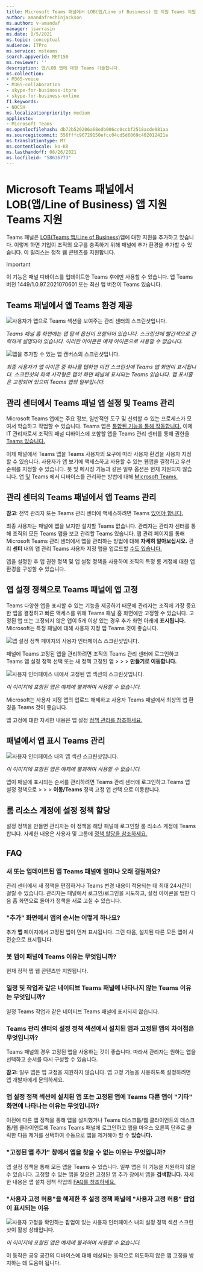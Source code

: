 ```yaml
---
title: Microsoft Teams 패널에서 LOB(앱/Line of Business) 앱 지원 Teams 지원
author: amandafrechinjackson
ms.author: v-amandaf
manager: jsarrasin
ms.date: 8/5/2021
ms.topic: conceptual
audience: ITPro
ms.service: msteams
search.appverid: MET150
ms.reviewer: ''
description: 앱/LOB 앱에 대한 Teams 기술합니다.
ms.collection:
- M365-voice
- M365-collaboration
- skype-for-business-itpro
- skype-for-business-online
f1.keywords:
- NOCSH
ms.localizationpriority: medium
appliesto:
- Microsoft Teams
ms.openlocfilehash: db72b520206a68edb006cc0ccbf2518acde081aa
ms.sourcegitcommit: 556fffc96729150efcc04cd5d6069c402012421e
ms.translationtype: MT
ms.contentlocale: ko-KR
ms.lasthandoff: 08/26/2021
ms.locfileid: "58636773"
---
```

# <a name="microsoft-teams-appsline-of-business-lob-app-support-on-teams-panels"></a>Microsoft Teams 패널에서 LOB(앱/Line of Business) 앱 지원 Teams 지원

Teams 패널은 [LOB(Teams 앱/Line of Business)](/microsoftteams/platform/overview)앱에 대한 지원을 추가하고 있습니다. 이렇게 하면 기업이 조직의 요구를 충족하기 위해 패널에 추가 환경을 추가할 수 있습니다. 이 릴리스는 정적 웹 콘텐츠를 지원합니다.

> [!IMPORTANT]
> 이 기능은 패널 디바이스를 업데이트한 Teams 후에만 사용할 수 있습니다. 앱 Teams 버전 1449/1.0.97.2021070601 또는 최신 앱 버전이 Teams 있습니다.

## <a name="teams-app-experience-on-teams-panels"></a>Teams 패널에서 앱 Teams 환경 제공

![사용자가 앱으로 Teams 섹션을 보여주는 관리 센터의 스크린샷입니다.](media/tac1update.png) 

*Teams 패널 홈 화면에는 앱 탐색 옵션이 포함되어 있습니다. 스크린샷에 빨간색으로 간략하게 설명되어 있습니다. 이러한 아이콘은 예제 아이콘으로 사용할 수 없습니다.*

![앱을 추가할 수 있는 앱 캔버스의 스크린샷입니다.](media/appscreen.png)

*최종 사용자가 앱 아이콘 중 하나를 탭하면 이전 스크린샷에 Teams 앱 화면이 표시됩니다. 스크린샷의 회색 사각형은 앱이 화면 패널에 표시되는 Teams 있습니다. 앱 표시줄은 고정되어 있으며 Teams 앱의 일부입니다.*

## <a name="set-up-and-manage-teams-panels-apps-in-teams-admin-center"></a>관리 센터에서 Teams 패널 앱 설정 및 Teams 관리 

Microsoft Teams 앱에는 주요 정보, 일반적인 도구 및 신뢰할 수 있는 프로세스가 모여서 학습하고 작업할 수 있습니다. Teams 앱은 [통합된 기능을 통해 작동합니다.](/microsoftteams/platform/concepts/capabilities-overview) 이제 IT 관리자로서 조직의 패널 디바이스에 포함할 앱을 Teams 관리 센터를 통해 권한을 [Teams 있습니다.](https://admin.teams.microsoft.com/)

이제 패널에서 Teams 앱을 Teams 사용자의 요구에 따라 사용자 환경을 사용자 지정할 수 있습니다. 사용자가 앱 보기에 액세스하고 사용할 수 있는 웹앱을 결정하고 우선 순위를 지정할 수 있습니다. 봇 및 메시징 기능과 같은 일부 옵션은 현재 지원되지 않습니다. 앱 [및](/microsoftteams/platform/overview) Teams 에서 디바이스를 관리하는 방법에 대해 [Microsoft Teams.](/microsoftteams/devices/device-management)

## <a name="manage-apps-on-teams-panels-in-teams-admin-center"></a>관리 센터의 Teams 패널에서 앱 Teams 관리

**참고**: 전역 관리자 또는 Teams 관리 센터에 액세스하려면 Teams [있어야 합니다.](https://admin.teams.microsoft.com/)

최종 사용자는 패널에 앱을 보지만 설치할 Teams 없습니다. 관리자는 관리자 센터를 통해 조직의 모든 Teams 앱을 보고 관리할 Teams 있습니다. 앱 관리 페이지를 [](/microsoftteams/manage-apps) 통해 Microsoft Teams 관리 센터에서 앱을 관리하는 방법에 대해 **자세히 알아보십시오.** 관리 **센터** 내의 앱 관리 Teams 사용자 지정 앱을 업로드할 [수도 있습니다.](/microsoftteams/manage-apps#publish-a-custom-app-to-your-organizations-app-store)

앱을 설정한 후 앱 [](/microsoftteams/teams-app-permission-policies) 권한 정책 [](/microsoftteams/teams-app-setup-policies) 및 앱 설정 정책을 사용하여 조직의 특정 룸 계정에 대한 앱 환경을 구성할 수 있습니다.

## <a name="pin-apps-on-teams-panels-with-app-setup-policies"></a>앱 설정 정책으로 Teams 패널에 앱 고정

Teams 다양한 앱을 표시할 수 있는 기능을 제공하기 때문에 관리자는 조직에 가장 중요한 앱을 결정하고 빠른 액세스를 위해 Teams 패널  홈 화면에만 고정할 수 있습니다. 고정된 앱 또는 고정되지 않은 앱이 5개 이상 있는 경우 추가 화면 아래에 **표시됩니다.** Microsoft는 특정 패널에 대해 사용자 지정 앱 Teams 것이 좋습니다.

![앱 설정 정책 페이지의 사용자 인터페이스 스크린샷입니다.](media/appsetup1.png) 

패널에 Teams 고정된 앱을 관리하려면 조직의 Teams 관리 센터에 로그인하고 Teams 앱 설정  정책 선택 또는 새 정책 고정된 앱 \>  \>  \> **만들기로 이동합니다.**

![사용자 인터페이스 내에서 고정된 앱 섹션의 스크린샷입니다.](media/appsetup2.png) 

*이 이미지에 포함된 앱은 예제에 불과하며 사용할 수 없습니다.*

Microsoft는 사용자 지정  앱의 업로드  해제하고 사용자 Teams 패널에서 최상의 앱 환경을 Teams 것이 좋습니다.

앱 고정에 대한 자세한 내용은 앱 설정 [정책 관리를 참조하세요.](/microsoftteams/teams-app-setup-policies)

## <a name="manage-apps-display-order-in-teams-panels"></a>패널에서 앱 표시 Teams 관리 

![사용자 인터페이스 내의 앱 섹션 스크린샷입니다.](media/appsetup3.png)

*이 이미지에 포함된 앱은 예제에 불과하며 사용할 수 없습니다.*

앱이 패널에 표시되는 순서를 관리하려면 Teams 관리 센터에 로그인하고 Teams 앱 설정 정책으로  \>  \>  \>  **이동/Teams** 정책 고정 앱 선택 으로 이동합니다.

## <a name="assigning-setup-policies-to-a-room-resource-account"></a>룸 리소스 계정에 설정 정책 할당

설정 정책을 만들면 관리자는 이 정책을 해당 패널에 로그인할 룸 리소스 계정에 Teams 합니다. 자세한 내용은 사용자 및 그룹에 [정책 할당을 참조하세요.](/microsoftteams/assign-policies-users-and-groups)

## <a name="faq"></a>FAQ

### <a name="how-long-does-it-take-for-teams-panels-to-get-the-new-or-updated-app-setup-policies"></a>새 또는 업데이트된 앱 Teams 패널에 얼마나 오래 걸릴까요?

관리 센터에서 새 정책을 편집하거나 Teams 변경 내용이 적용되는 데 최대 24시간이 걸릴 수 있습니다. 관리자는 패널에서 로그인/로그인을 시도하고, 설정 아이콘을  탭한 다음 홈 화면으로  돌아가 정책을 새로 고칠 수 있습니다.

### <a name="what-is-the-ordering-of-the-apps-on-the-more-screen"></a>"추가" 화면에서 앱의 순서는 어떻게 하나요?

추가 **앱** 페이지에서 고정된 앱이 먼저 표시됩니다. 그런 다음, 설치된 다른 모든 앱이 사전순으로 표시됩니다.

### <a name="why-are-bot-apps-not-showing-up-on-teams-panels"></a>봇 앱이 패널에 Teams 이유는 무엇입니까?

현재 정적 탭 웹 콘텐츠만 지원됩니다.

### <a name="why-are-native-teams-apps-such-as-calendar-and-tasks-not-appearing-on-teams-panels"></a>일정 및 작업과 같은 네이티브 Teams 패널에 나타나지 않는 Teams 이유는 무엇입니까?

일정 Teams 작업과 같은 네이티브 Teams 패널에 표시되지 않습니다.

### <a name="in-the-teams-admin-center-under-the-setup-policies-section-what-is-the-difference-between-installed-apps-and-pinned-apps"></a>Teams 관리 센터의 설정 정책 섹션에서 설치된 앱과 고정된 앱의 차이점은 무엇입니까?

Teams 패널의 경우 고정된 앱을 사용하는 것이 좋습니다. 따라서 관리자는 원하는 앱을 선택하고 순서를 다시 구성할 수 있습니다.

**참고:** 일부 앱은 앱 고정을 지원하지 않습니다. 앱 고정 기능을 사용하도록 설정하려면 앱 개발자에게 문의하세요.

### <a name="why-are-other-apps-appearing-in-the-more-screen-even-though-they-are-not-part-of-the-installed-or-pinned-apps-in-the-teams-app-setup-policy-section"></a>앱 설정 정책 섹션에 설치된 앱 또는 고정된 앱에 Teams 다른 앱이 "기타" 화면에 나타나는 이유는 무엇입니까?

이전에 다른 앱 정책을 통해 앱을 설치했거나 Teams 데스크톱/웹 클라이언트의 데스크톱/웹 클라이언트에 Teams Teams 패널에 로그인하고 앱을 마우스 오른쪽 단추로 클릭한 다음 제거를 선택하여 수동으로 앱을 제거해야 할 수 **있습니다.**

### <a name="why-cant-i-find-an-app-in-the-add-pinned-apps-pane"></a>"고정된 앱 추가" 창에서 앱을 찾을 수 없는 이유는 무엇입니까?

앱 설정 정책을 통해 모든 앱을 Teams 수 있습니다. 일부 앱은 이 기능을 지원하지 않을 수 있습니다. 고정할 수 있는 앱을 찾으면 고정된 앱 추가 창에서 앱을 **검색합니다.** 자세한 내용은 앱 설치 정책 작업의 [FAQ를 참조하세요.](/microsoftteams/teams-app-setup-policies#why-cant-i-find-an-app-in-the-add-pinned-apps-pane)

### <a name="why-am-i-seeing-an-allow-user-pinning-pop-up-in-the-setup-policies-panel-after-i-turn-off-allow-user-pinning"></a>"사용자 고정 허용"을 해제한 후 설정 정책 패널에 "사용자 고정 허용" 팝업이 표시되는 이유

![사용자 고정을 확인하는 팝업이 있는 사용자 인터페이스 내의 설정 정책 섹션 스크린샷이 활성 상태입니다.](media/appsetup4.png)

*이 이미지에 포함된 앱은 예제에 불과하며 사용할 수 없습니다.* 

이 동작은 공유 공간의 디바이스에 대해 예상되는 동작으로 의도하지 않은 앱 고정을 방지하는 데 도움이 됩니다.
